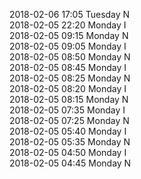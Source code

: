 2018-02-06 17:05 Tuesday  N  
2018-02-05 22:20 Monday  I  
2018-02-05 09:15 Monday  N  
2018-02-05 09:05 Monday  I  
2018-02-05 08:50 Monday  N  
2018-02-05 08:45 Monday  I  
2018-02-05 08:25 Monday  N  
2018-02-05 08:20 Monday  I  
2018-02-05 08:15 Monday  N  
2018-02-05 07:35 Monday  I  
2018-02-05 07:25 Monday  N  
2018-02-05 05:40 Monday  I  
2018-02-05 05:35 Monday  N  
2018-02-05 04:50 Monday  I  
2018-02-05 04:45 Monday  N  
